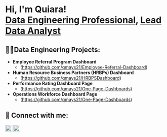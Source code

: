 <h1>Hi, I'm Quiara! <br/><a href="https://github.com/QMays21">Data Engineering Professional</a>, <a href="https://www.linkedin.com/in/quiara-m-70923b180/">Lead Data Analyst</a></h1>

<h2>👩‍💻Data Engineering Projects:</h2>

- <b>Employee Referral Program Dashboard </b>
  - (https://github.com/qmays21/Employee-Referral-Dashboard)
- <b>Human Resource Business Partners (HRBPs) Dashboard </b>
  -  (https://github.com/qmays21/HRBPSDashboard)
- <b>Performance Rating Dashboard Page </b>
  -  (https://github.com/qmays21/One-Page-Dashboards)
- <b>Operations Workforce Dashboard Page </b>
  -  (https://github.com/qmays21/One-Page-Dashboards)

<h2> 🤳 Connect with me:</h2>

[<img align="left" alt="QuiaraMaysonet | LinkedIn" width="22px" src="https://cdn.jsdelivr.net/npm/simple-icons@v3/icons/linkedin.svg" />][linkedin]
[<img align="left" alt="QuiaraMaysonet | Instagram" width="22px" src="https://cdn.jsdelivr.net/npm/simple-icons@v3/icons/instagram.svg" />][instagram]

[instagram]: https://www.instagram.com/Quiara.21/
[linkedin]: https://linkedin.com/in/quiara-m-70923b180/

<!--
**QMays21/QMays21** is a ✨ _special_ ✨ repository because its `README.md` (this file) appears on your GitHub profile.
